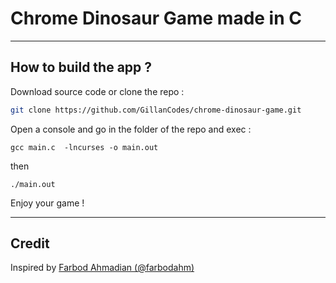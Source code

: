 # Chrome Dinosaur Game made in C

---

## How to build the app ?

Download source code
or 
clone the repo :
```bash
git clone https://github.com/GillanCodes/chrome-dinosaur-game.git
```

Open a console and go in the folder of the repo
and exec :
```bach
gcc main.c  -lncurses -o main.out
```
then
```bach
./main.out
```

Enjoy your game !

---

## Credit

Inspired by [Farbod Ahmadian (@farbodahm)](https://github.com/farbodahm/chrome-dinosaur)

